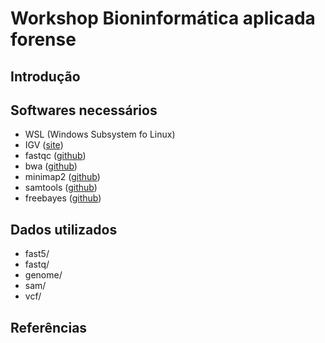 # Workshop Bioninformática aplicada forense


## Introdução

## Softwares necessários
- WSL (Windows Subsystem fo Linux)
- IGV ([site](https://software.broadinstitute.org/software/igv/download))
- fastqc ([github](https://github.com/s-andrews/FastQC))
- bwa ([github](https://github.com/lh3/bwa))
- minimap2 ([github](https://github.com/lh3/minimap2))
- samtools ([github](https://github.com/samtools/samtools))
- freebayes ([github](https://github.com/freebayes/freebayes))
## Dados utilizados
- fast5/
- fastq/
- genome/
- sam/
- vcf/

## Referências
